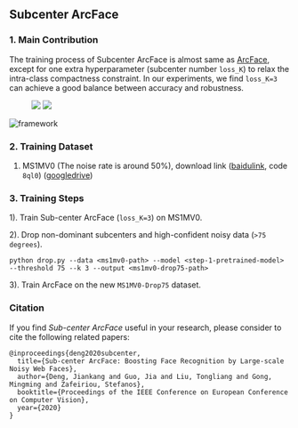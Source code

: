 
## Subcenter ArcFace

### 1. Main Contribution

The training process of Subcenter ArcFace is almost same as [ArcFace](https://github.com/deepinsight/insightface/tree/master/recognition/ArcFace), except for one extra hyperparameter (subcenter number `loss_K`) to relax the intra-class compactness constraint. In our experiments, we find ``loss_K=3`` can achieve a good balance between accuracy and robustness.

<figure class="half">
    <img src="https://github.com/deepinsight/insightface/blob/master/resources/subcenterarcface.png">
    <img src="https://github.com/deepinsight/insightface/blob/master/resources/subcenterarcfacemulticenter.png">
</figure>

![framework](https://github.com/deepinsight/insightface/blob/master/resources/subcenterarcfaceframework.png)

### 2. Training Dataset

1. MS1MV0 (The noise rate is around 50%), download link ([baidulink](https://pan.baidu.com/s/1bSamN5CLiSrxOuGi-Lx7tw), code ``8ql0``)  ([googledrive](TODO))

### 3. Training Steps

1). Train Sub-center ArcFace (``loss_K=3``) on MS1MV0.

2). Drop non-dominant subcenters and high-confident noisy data (``>75 degrees``). 

  ``
  python drop.py --data <ms1mv0-path> --model <step-1-pretrained-model> --threshold 75 --k 3 --output <ms1mv0-drop75-path>
  ``
  
3). Train ArcFace on the new ``MS1MV0-Drop75`` dataset.
  

### Citation

If you find *Sub-center ArcFace* useful in your research, please consider to cite the following related papers:

```
@inproceedings{deng2020subcenter,
  title={Sub-center ArcFace: Boosting Face Recognition by Large-scale Noisy Web Faces},
  author={Deng, Jiankang and Guo, Jia and Liu, Tongliang and Gong, Mingming and Zafeiriou, Stefanos},
  booktitle={Proceedings of the IEEE Conference on European Conference on Computer Vision},
  year={2020}
}
```

